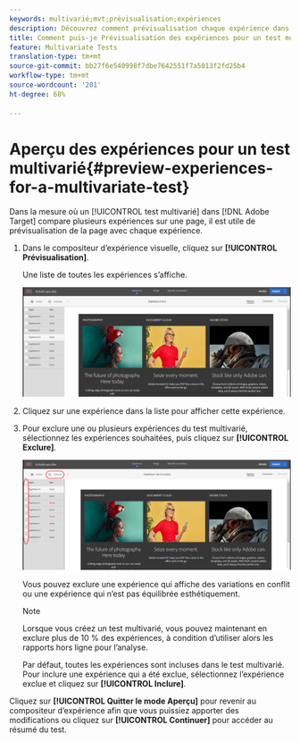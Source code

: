 ```yaml
---
keywords: multivarié;mvt;prévisualisation;expériences
description: Découvrez comment prévisualisation chaque expérience dans une activité de test multivarié (MVT) dans Adobe Target à l’aide du compositeur d’expérience visuelle (VEC).
title: Comment puis-je Prévisualisation des expériences pour un test multivarié (MVT) ?
feature: Multivariate Tests
translation-type: tm+mt
source-git-commit: bb27f6e540998f7dbe7642551f7a5013f2fd25b4
workflow-type: tm+mt
source-wordcount: '201'
ht-degree: 68%

---
```



# Aperçu des expériences pour un test multivarié{#preview-experiences-for-a-multivariate-test}

Dans la mesure où un [!UICONTROL test multivarié] dans [!DNL Adobe Target] compare plusieurs expériences sur une page, il est utile de prévisualisation de la page avec chaque expérience.

1. Dans le compositeur d’expérience visuelle, cliquez sur **[!UICONTROL Prévisualisation]**.

   Une liste de toutes les expériences s’affiche.

   ![](assets/preview.png)

1. Cliquez sur une expérience dans la liste pour afficher cette expérience.

1. Pour exclure une ou plusieurs expériences du test multivarié, sélectionnez les expériences souhaitées, puis cliquez sur **[!UICONTROL Exclure]**.

   ![Exclusion d’expériences](/help/c-activities/c-multivariate-testing/t-create-multivariate-test/assets/preview-mvt-exclude.png)

   Vous pouvez exclure une expérience qui affiche des variations en conflit ou une expérience qui n’est pas équilibrée esthétiquement.

   >[!NOTE]
   >
   >Lorsque vous créez un test multivarié, vous pouvez maintenant en exclure plus de 10 % des expériences, à condition d’utiliser alors les rapports hors ligne pour l’analyse.

   Par défaut, toutes les expériences sont incluses dans le test multivarié. Pour inclure une expérience qui a été exclue, sélectionnez l’expérience exclue et cliquez sur **[!UICONTROL Inclure]**.

Cliquez sur **[!UICONTROL Quitter le mode Aperçu]** pour revenir au compositeur d’expérience afin que vous puissiez apporter des modifications ou cliquez sur **[!UICONTROL Continuer]** pour accéder au résumé du test.

